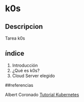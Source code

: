 # k0s
## Descripcion
Tarea k0s

## índice
1. Introducción
2. ¿Qué es k0s?
3. Cloud Server elegido



##referencias


Albert Coronado
[Tutorial Kubernetes](https://www.youtube.com/watch?v=gmFSmzAWcig)

